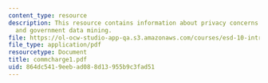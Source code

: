 ```yaml
---
content_type: resource
description: This resource contains information about privacy concerns in corporate
  and government data mining.
file: https://ol-ocw-studio-app-qa.s3.amazonaws.com/courses/esd-10-introduction-to-technology-and-policy-fall-2006/864dc5419eebad088d13955b9c3fad51_commcharge1.pdf
file_type: application/pdf
resourcetype: Document
title: commcharge1.pdf
uid: 864dc541-9eeb-ad08-8d13-955b9c3fad51
---
```

